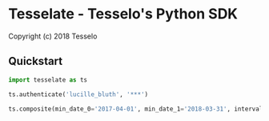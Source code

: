 Tesselate - Tesselo's Python SDK
================================

Copyright (c) 2018 Tesselo

Quickstart
----------

```python
import tesselate as ts

ts.authenticate('lucille_bluth', '***')

ts.composite(min_date_0='2017-04-01', min_date_1='2018-03-31', interval='Monthly')
```
